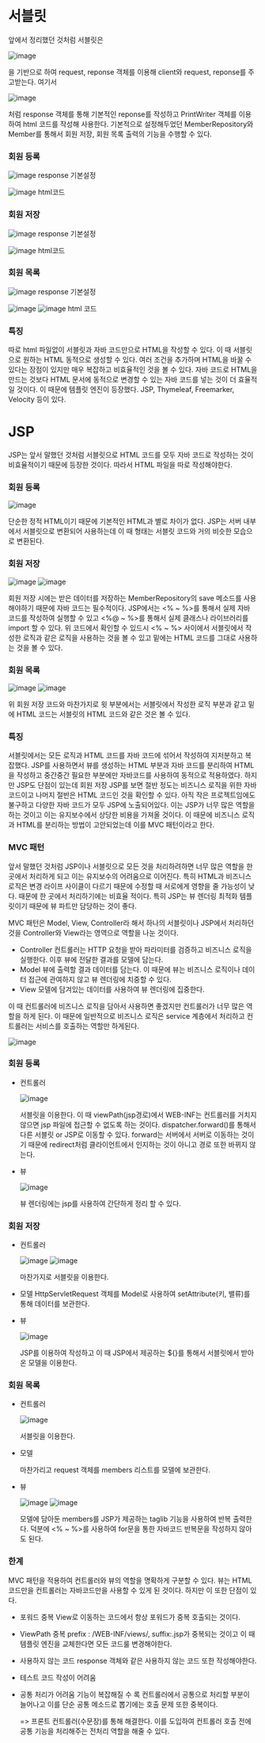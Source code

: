 # 서블릿
앞에서 정리했던 것처럼 서블릿은 

![image](https://github.com/ManchanTime/TrashBoys/assets/127479677/496b524b-d281-49c0-a507-fe956c8d9883)

을 기반으로 하여 request, reponse 객체를 이용해 client와 request, reponse를 주고받는다. 여기서

![image](https://github.com/ManchanTime/TrashBoys/assets/127479677/f6667c99-31a2-4ba2-9cbe-8189e8efdb53)

처럼 response 객체를 통해 기본적인 reponse를 작성하고 PrintWriter 객체를 이용하여 html 코드를 작성해 사용한다.
기본적으로 설정해두었던 MemberRepository와 Member를 통해서 회원 저장, 회원 목록 출력의 기능을 수행할 수 있다.

### 회원 등록

![image](https://github.com/ManchanTime/TrashBoys/assets/127479677/50c6d55d-901a-40b2-91dc-df04d2c1008a)
response 기본설정

![image](https://github.com/ManchanTime/TrashBoys/assets/127479677/9fa093b8-bbc6-44e5-9fee-99ead9a0420b)
html코드

### 회원 저장

![image](https://github.com/ManchanTime/TrashBoys/assets/127479677/04fe1393-e3b5-4792-8c00-e5bf00837b41)
response 기본설정

![image](https://github.com/ManchanTime/TrashBoys/assets/127479677/edc18cff-75d8-404a-8ea8-8719a24463b8)
html코드

### 회원 목록

![image](https://github.com/ManchanTime/TrashBoys/assets/127479677/6a8f4837-aa72-4f89-a1c8-aa6ed0fec210)
response 기본설정

![image](https://github.com/ManchanTime/TrashBoys/assets/127479677/737de4c9-634e-452f-b7fe-c2147776d367)
![image](https://github.com/ManchanTime/TrashBoys/assets/127479677/5f5e35d2-3bc7-4c50-a780-0b7673044be2)
html 코드

### 특징
따로 html 파일없이 서블릿과 자바 코드만으로 HTML을 작성할 수 있다. 이 때 서블릿으로 원하는 HTML 동적으로 생성할 수 있다.
여러 조건을 추가하며 HTML을 바꿀 수 있다는 장점이 있지만 매우 복잡하고 비효율적인 것을 볼 수 있다.
자바 코드로 HTML을 만드는 것보다 HTML 문서에 동적으로 변경할 수 있는 자바 코드를 넣는 것이 더 효율적일 것이다. 이 때문에 템플릿 엔진이 등장했다.
JSP, Thymeleaf, Freemarker, Velocity 등이 있다.

# JSP
JSP는 앞서 말했던 것처럼 서블릿으로 HTML 코드를 모두 자바 코드로 작성하는 것이 비효율적이기 때문에 등장한 것이다. 따라서 HTML 파일을 따로 작성해야한다.

### 회원 등록

![image](https://github.com/ManchanTime/TrashBoys/assets/127479677/055d2766-cb41-4931-bc25-406641a727e2)

단순한 정적 HTML이기 때문에 기본적인 HTML과 별로 차이가 없다. JSP는 서버 내부에서 서블릿으로 변환되어 사용하는데 이 때 형태는 
서블릿 코드와 거의 비슷한 모습으로 변환된다.

### 회원 저장

![image](https://github.com/ManchanTime/TrashBoys/assets/127479677/9895997a-06b4-4831-8202-9e459e4faaf7)
![image](https://github.com/ManchanTime/TrashBoys/assets/127479677/a1cd5f84-a7f4-4d3e-a3fe-a7728b5bdaa1)

회원 저장 시에는 받은 데이터를 저장하는 MemberRepository의 save 메소드를 사용해야하기 때문에 자바 코드는 필수적이다.
JSP에서는 <% ~ %>를 통해서 실제 자바 코드를 작성하여 실행할 수 있고 <%@ ~ %>를 통해서 실제 클래스나 라이브러리를 import 할 수 있다.
위 코드에서 확인할 수 있드시 <% ~ %> 사이에서 서블릿에서 작성한 로직과 같은 로직을 사용하는 것을 볼 수 있고 밑에는 HTML 코드를 그대로 사용하는 것을 볼 수 있다.

### 회원 목록

![image](https://github.com/ManchanTime/TrashBoys/assets/127479677/7c01519c-2852-472e-ab55-5b74bff001b5)
![image](https://github.com/ManchanTime/TrashBoys/assets/127479677/5235e3b5-9ded-48fc-aa39-eb65c5ef14a4)

위 회원 저장 코드와 마찬가지로 윗 부분에서는 서블릿에서 작성한 로직 부분과 같고 밑에 HTML 코드는 서블릿의 HTML 코드와 같은 것은 볼 수 있다.

### 특징
서블릿에서는 모든 로직과 HTML 코드를 자바 코드에 섞어서 작성하여 지저분하고 복잡했다.
JSP를 사용하면서 뷰를 생성하는 HTML 부분과 자바 코드를 분리하여 HTML을 작성하고 중간중간 필요한 부분에만 자바코드를 사용하여 동적으로 적용하였다.
하지만 JSP도 단점이 있는데 회원 저장 JSP를 보면 절반 정도는 비즈니스 로직을 위한 자바 코드이고 나머지 절반은 HTML 코드인 것을 확인할 수 있다.
아직 작은 프로젝트임에도 불구하고 다양한 자바 코드가 모두 JSP에 노출되어있다. 이는 JSP가 너무 많은 역할을 하는 것이고 이는 유지보수에서 상당한 비용을 가져올 것이다.
이 때문에 비즈니스 로직과 HTML를 분리하는 방법이 고안되었는데 이를 MVC 패턴이라고 한다.

### MVC 패턴
앞서 말했던 것처럼 JSP이나 서블릿으로 모든 것을 처리하려하면 너무 많은 역할을 한곳에서 처리하게 되고 이는 유지보수의 어려움으로 이어진다.
특히 HTML과 비즈니스 로직은 변경 라이프 사이클이 다르기 때문에 수정할 때 서로에게 영향을 줄 가능성이 낮다. 때문에 한 곳에서 처리하기에는 비효율 적이다.
특히 JSP는 뷰 렌더링 최적화 템플릿이기 때문에 뷰 파트만 담당하는 것이 좋다.

MVC 패턴은 Model, View, Controller라 해서 하나의 서블릿이나 JSP에서 처리하던 것을 Controller와 View라는 영역으로 역할을 나눈 것이다.

+ Controller
  컨트롤러는 HTTP 요청을 받아 파라미터를 검증하고 비즈니스 로직을 실행한다. 이후 뷰에 전달한 결과를 모델에 담는다.
+ Model
  뷰에 출력할 결과 데이터를 담는다. 이 때문에 뷰는 비즈니스 로직이나 데이터 접근에 관여하지 않고 뷰 렌더링에 치중할 수 있다.
+ View
  모델에 담겨있는 데이터를 사용하여 뷰 렌더링에 집중한다.

이 때 컨트롤러에 비즈니스 로직을 담아서 사용하면 좋겠지만 컨트롤러가 너무 많은 역할을 하게 된다. 이 때문에 일반적으로
비즈니스 로직은 service 계층에서 처리하고 컨트롤러는 서비스를 호출하는 역할만 하게된다.

![image](https://github.com/ManchanTime/TrashBoys/assets/127479677/df18f788-81f0-4517-a79e-88dd542191f4)

### 회원 등록
+ 컨트롤러
  
  ![image](https://github.com/ManchanTime/TrashBoys/assets/127479677/ffbf1598-ac02-4050-b3c1-86d17f1eac74)

  서블릿을 이용한다.
  이 때 viewPath(jsp경로)에서 WEB-INF는 컨트롤러를 거치지않으면 jsp 파일에 접근할 수 없도록 하는 것이다.
  dispatcher.forward()를 통해서 다른 서블릿 or JSP로 이동할 수 있다.
  forward는 서버에서 서버로 이동하는 것이기 때문에 redirect처럼 클라이언트에서 인지하는 것이 아니고 경로 또한 바뀌지 않는다.
  
+ 뷰
  
  ![image](https://github.com/ManchanTime/TrashBoys/assets/127479677/e83855d1-5fda-4b61-a4ad-43819c6fcb71)

  뷰 렌더링에는 jsp를 사용하여 간단하게 정리 할 수 있다.

### 회원 저장
+ 컨트롤러

  ![image](https://github.com/ManchanTime/TrashBoys/assets/127479677/806a81c6-e4e0-471d-a0ee-48038f531746)
  ![image](https://github.com/ManchanTime/TrashBoys/assets/127479677/cb845157-c940-4ecb-b9e8-f73d8bec8d41)

  마찬가지로 서블릿을 이용한다. 
  
+ 모델
  HttpServletRequest 객체를 Model로 사용하여 setAttribute(키, 밸류)를 통해 데이터를 보관한다.
  
+ 뷰

  ![image](https://github.com/ManchanTime/TrashBoys/assets/127479677/f12674c5-4241-45f9-9cfa-daf24450aa1e)
  
  JSP를 이용하여 작성하고 이 때 JSP에서 제공하는 ${}를 통해서 서블릿에서 받아온 모델을 이용한다.

### 회원 목록
+ 컨트롤러

  ![image](https://github.com/ManchanTime/TrashBoys/assets/127479677/956c5f25-d379-4fc5-8a52-68e1f6163cc0)

  서블릿을 이용한다.
  
+ 모델

  마찬가리고 request 객체를 members 리스트를 모델에 보관한다.
  
+ 뷰

  ![image](https://github.com/ManchanTime/TrashBoys/assets/127479677/3fa11fb6-f4ed-41a5-bd46-b967b63a0a1f)
  ![image](https://github.com/ManchanTime/TrashBoys/assets/127479677/87186dd0-8afd-43ee-a895-b453c2f1e821)

  모델에 담아둔 members를 JSP가 제공하는 taglib 기능을 사용하여 반복 출력한다. 덕분에 <% ~ %>를 사용하여 for문을 통한 자바코드 반복문을 작성하지 않아도 된다.

### 한계
MVC 패턴을 적용하여 컨트롤러와 뷰의 역할을 명확하게 구분할 수 있다. 뷰는 HTML 코드만을 컨트롤러는 자바코드만을 사용할 수 있게 된 것이다.
하지만 이 또한 단점이 있다.

+ 포워드 중복
  View로 이동하는 코드에서 항상 포워드가 중복 호출되는 것이다.

+ ViewPath 중복
  prefix : /WEB-INF/views/, suffix:.jsp가 중복되는 것이고 이 때 템플릿 엔진을 교체한다면 모든 코드룰 변경해야한다.

+ 사용하지 않는 코드
  response 객체와 같은 사용하지 않는 코드 또한 작성해야한다.

+ 테스트 코드 작성이 어려움
  
+ 공통 처리가 어려움
  기능이 복잡해질 수 록 컨트롤러에서 공통으로 처리할 부분이 늘어나고 이를 단순 공통 메소드로 뽑기에는 호출 문제 또한 중복이다.

  => 프론트 컨트롤러(수문장)를 통해 해결한다. 이를 도입하여 컨트롤러 호출 전에 공통 기능을 처리해주는 전처리 역할을 해줄 수 있다.
